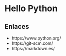 <H1>Hello Python</H1>
<H2>Enlaces</h2>
<UL>
<li>https://www.python.org/</li>
<li>https://git-scm.com/</li>
<li>https://markdown.es/</li>
</UL>
